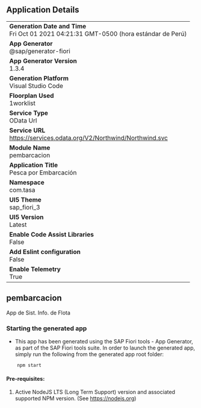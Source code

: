 ## Application Details
|               |
| ------------- |
|**Generation Date and Time**<br>Fri Oct 01 2021 04:21:31 GMT-0500 (hora estándar de Perú)|
|**App Generator**<br>@sap/generator-fiori|
|**App Generator Version**<br>1.3.4|
|**Generation Platform**<br>Visual Studio Code|
|**Floorplan Used**<br>1worklist|
|**Service Type**<br>OData Url|
|**Service URL**<br>https://services.odata.org/V2/Northwind/Northwind.svc
|**Module Name**<br>pembarcacion|
|**Application Title**<br>Pesca por Embarcación|
|**Namespace**<br>com.tasa|
|**UI5 Theme**<br>sap_fiori_3|
|**UI5 Version**<br>Latest|
|**Enable Code Assist Libraries**<br>False|
|**Add Eslint configuration**<br>False|
|**Enable Telemetry**<br>True|

## pembarcacion

App de Sist. Info. de Flota

### Starting the generated app

-   This app has been generated using the SAP Fiori tools - App Generator, as part of the SAP Fiori tools suite.  In order to launch the generated app, simply run the following from the generated app root folder:

```
    npm start
```

#### Pre-requisites:

1. Active NodeJS LTS (Long Term Support) version and associated supported NPM version.  (See https://nodejs.org)


